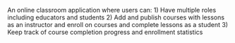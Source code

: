 An online classroom application where users can: 1) Have multiple roles including educators and students 2) Add and publish courses with lessons as an instructor and enroll on courses and complete lessons as a student 3) Keep track of course completion progress and enrollment statistics
